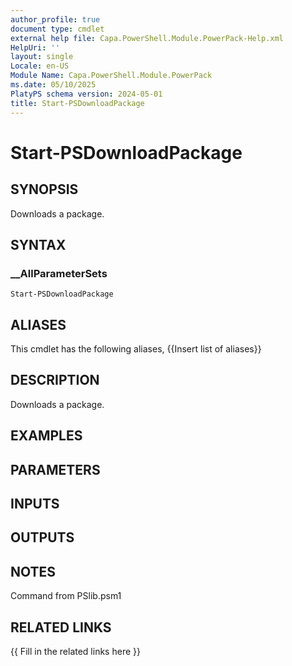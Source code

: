 ```yaml
---
author_profile: true
document type: cmdlet
external help file: Capa.PowerShell.Module.PowerPack-Help.xml
HelpUri: ''
layout: single
Locale: en-US
Module Name: Capa.PowerShell.Module.PowerPack
ms.date: 05/10/2025
PlatyPS schema version: 2024-05-01
title: Start-PSDownloadPackage
---
```


# Start-PSDownloadPackage

## SYNOPSIS

Downloads a package.

## SYNTAX

### __AllParameterSets

```
Start-PSDownloadPackage
```

## ALIASES

This cmdlet has the following aliases,
  {{Insert list of aliases}}

## DESCRIPTION

Downloads a package.

## EXAMPLES

## PARAMETERS

## INPUTS

## OUTPUTS

## NOTES

Command from PSlib.psm1


## RELATED LINKS

{{ Fill in the related links here }}


